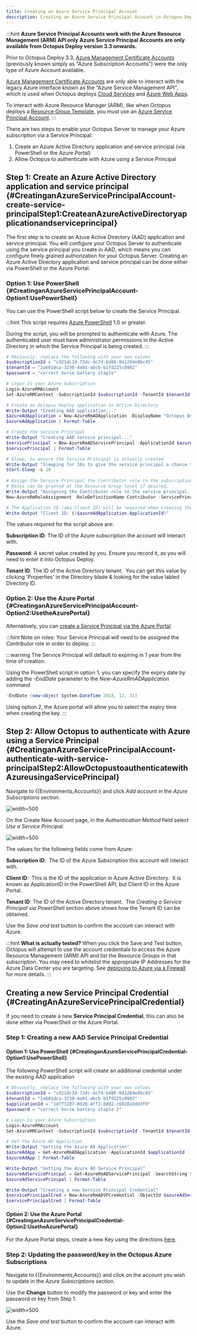 ```yaml
---
title: Creating an Azure Service Principal Account
description: Creating an Azure Service Principal Account in Octopus Deploy.
---
```


:::hint
**Azure Service Principal Accounts work with the Azure Resource Management (ARM) API only**
**Azure Service Principal Accounts are only available from Octopus Deploy version 3.3 onwards.**

Prior to Octopus Deploy 3.3, [Azure Management Certificate Accounts](/docs/key-concepts/environments/accounts/azure-subscription-account.md) (previously known simply as "Azure Subscription Accounts") were the only type of Azure Account available.

[Azure Management Certificate Accounts](/docs/guides/azure-deployments/creating-an-azure-account/creating-an-azure-management-certificate-account.md) are only able to interact with the legacy Azure interface known as the "Azure Service Management API", which is used when Octopus deploys [Cloud Services](/docs/deploying-applications/deploying-to-azure/deploying-a-package-to-an-azure-cloud-service/index.md) and [Azure Web Apps](/docs/deploying-applications/deploying-to-azure/deploying-a-package-to-an-azure-web-app/index.md).

To interact with Azure Resource Manager (ARM), like when Octopus deploys a [Resource Group Template](/docs/guides/azure-deployments/resource-groups/index.md), you must use an [Azure Service Principal Account](/docs/guides/azure-deployments/creating-an-azure-account/creating-an-azure-service-principal-account.md).
:::

There are two steps to enable your Octopus Server to manage your Azure subscription via a Service Principal:

1. Create an Azure Active Directory application and service principal (via PowerShell or the Azure Portal)
2. Allow Octopus to authenticate with Azure using a Service Principal

## Step 1: Create an Azure Active Directory application and service principal {#CreatinganAzureServicePrincipalAccount-create-service-principalStep1:CreateanAzureActiveDirectoryapplicationandserviceprincipal}

The first step is to create an Azure Active Directory (AAD) application and service principal. You will configure your Octopus Server to authenticate using the service principal you create in AAD, which means you can configure finely grained authorization for your Octopus Server. Creating an Azure Active Directory application and service principal can be done either via PowerShell or the Azure Portal.

### Option 1: Use PowerShell {#CreatinganAzureServicePrincipalAccount-Option1:UsePowerShell}

You can use the PowerShell script below to create the Service Principal.

:::hint
This script requires [Azure PowerShell](https://azure.microsoft.com/en-us/documentation/articles/powershell-install-configure/) 1.0 or greater.

During the script, you will be prompted to authenticate with Azure. The authenticated user must have administrator permissions in the Active Directory in which the Service Principal is being created.
:::

```powershell
# Obviously, replace the following with your own values
$subscriptionId = "cd21dc34-73dc-4c7d-bd86-041284e0bc45"
$tenantId = "2a681dca-3230-4e01-abcb-b1fd225c0982"
$password = "correct horse battery staple"

# Login to your Azure Subscription
Login-AzureRMAccount
Set-AzureRMContext -SubscriptionId $subscriptionId -TenantId $tenantId

# Create an Octopus Deploy application in Active Directory
Write-Output "Creating AAD application..."
$azureAdApplication = New-AzureRmADApplication -DisplayName "Octopus Deploy" -HomePage "http://octopus.com" -IdentifierUris "http://octopus.com" -Password $password
$azureAdApplication | Format-Table

# Create the Service Principal
Write-Output "Creating AAD service principal..."
$servicePrincipal = New-AzureRmADServicePrincipal -ApplicationId $azureAdApplication.ApplicationId
$servicePrincipal | Format-Table

# Sleep, to ensure the Service Principal is actually created
Write-Output "Sleeping for 10s to give the service principal a chance to finish creating..."
Start-Sleep -s 10
 
# Assign the Service Principal the Contributor role to the subscription.
# Roles can be granted at the Resource Group level if desired.
Write-Output "Assigning the Contributor role to the service principal..."
New-AzureRmRoleAssignment -RoleDefinitionName Contributor -ServicePrincipalName $azureAdApplication.ApplicationId

# The Application ID (aka Client ID) will be required when creating the Account in Octopus Deploy
Write-Output "Client ID: $($azureAdApplication.ApplicationId)"
```

The values required for the script above are:

**Subscription ID**: The ID of the Azure subscription the account will interact with.

**Password**: A secret value created by you. Ensure you record it, as you will need to enter it into Octopus Deploy.

**Tenant ID**: The ID of the Active Directory tenant.  You can get this value by clicking 'Properties' in the Directory blade & looking for the value labled Directory ID.

### Option 2: Use the Azure Portal {#CreatinganAzureServicePrincipalAccount-Option2:UsetheAzurePortal}

Alternatively, you can [create a Service Principal via the Azure Portal](https://azure.microsoft.com/en-us/documentation/articles/resource-group-create-service-principal-portal/).

:::hint
Note on roles: Your Service Principal will need to be assigned the *Contributor* role in order to deploy.
:::

:::warning
The Service Principal will default to expiring in 1 year from the time of creation.

Using the PowerShell script in option 1, you can specify the expiry date by adding the *-EndDate* parameter to the *New-AzureRmADApplication* command

```powershell
-EndDate (new-object System.DateTime 2018, 12, 31)
```

Using option 2, the Azure portal will allow you to select the expiry time when creating the key. 
:::

## Step 2: Allow Octopus to authenticate with Azure using a Service Principal {#CreatinganAzureServicePrincipalAccount-authenticate-with-service-principalStep2:AllowOctopustoauthenticatewithAzureusingaServicePrincipal}

Navigate to {{Environments,Accounts}} and click *Add account* in the *Azure Subscriptions* section.

![](/docs/images/3702850/3964965.png "width=500")

On the Create New Account page, in the *Authentication Method* field select *Use a Service Principal*.

![](/docs/images/3702850/3964966.png "width=500")

The values for the following fields come from Azure:

**Subscription ID**:  The ID of the Azure Subscription this account will interact with.

**Client ID**:  This is the ID of the application in Azure Active Directory.  It is known as ApplicationID in the PowerShell API, but Client ID in the Azure Portal.

**Tenant ID**: The ID of the Active Directory tenant.  The *Creating a Service Principal via PowerShell* section above shows how the Tenant ID can be obtained.

Use the *Save and test* button to confirm the account can interact with Azure.

:::hint
**What is actually tested?**
When you click the Save and Test button, Octopus will attempt to use the account credentials to access the Azure Resource Management (ARM) API and list the Resource Groups in that subscription. You may need to whitelist the appropriate IP Addresses for the Azure Data Center you are targeting. See [deploying to Azure via a Firewall](/docs/deploying-applications/deploying-to-azure/index.md) for more details.
:::

## Creating a new Service Principal Credential {#CreatingAnAzureServicePrincipalCredential}

If you need to create a new **Service Principal Credential**, this can also be done either via PowerShell or the Azure Portal.

### Step 1: Creating a new AAD Service Principal Credential

#### Option 1: Use PowerShell {#CreatinganAzureServicePrincipalCredential-Option1:UsePowerShell}
The following PowerShell script will create an additional credential under the existing AAD application


```powershell
# Obviously, replace the following with your own values
$subscriptionId = "cd21dc34-73dc-4c7d-bd86-041284e0bc45"
$tenantId = "2a681dca-3230-4e01-abcb-b1fd225c0982"
$applicationId = "1d7f3207-0d20-4ff3-bdd2-c6928a5dd3f0" 
$password = "correct horse battery staple 2"

# Login to your Azure Subscription
Login-AzureRMAccount
Set-AzureRMContext -SubscriptionId $subscriptionId -TenantId $tenantId

# Get the Azure AD Appliction
Write-Output "Getting the Azure AD Application"
$azureAdApp = Get-AzureRmADApplication -ApplicationId $applicationId
$azureAdApp | Format-Table

Write-Output "Getting the Azure AD Service Principal"
$azureAdServicePrincpal = Get-AzureRmADServicePrincipal -SearchString $azureAdApp.DisplayName
$azureAdServicePrincpal | Format-Table

Write-Output "Creating a new Service Principal Credential"
$servicePrincipalCred = New-AzureRmADSPCredential -ObjectId $azureAdServicePrincipal.Id -EndDate (New-Object System.DateTime 2019,1,31) -Password $password
$servicePrincipalCred | Format-Table

```
#### Option 2: Use the Azure Portal {#CreatinganAzureServicePrincipalCredential-Option2:UsetheAzurePortal}

For the Azure Portal steps, create a new Key using the directions [here](https://azure.microsoft.com/en-us/documentation/articles/resource-group-create-service-principal-portal/).

### Step 2: Updating the password/key in the Octopus Azure Subscriptions

Navigate to {{Environments,Accounts}} and click on the account you wish to update in the *Azure Subscriptions* section.

Use the **Change** button to modify the password or key and enter the password or key from Step 1.


![](/docs/images/3702850/3964968.png "width=500")

Use the *Save and test* button to confirm the account can interact with Azure.